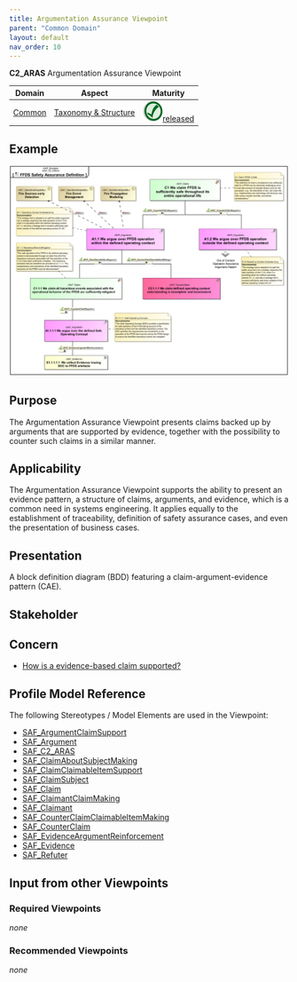 ```yaml
---
title: Argumentation Assurance Viewpoint
parent: "Common Domain"
layout: default
nav_order: 10
---
```

**C2_ARAS** Argumentation Assurance Viewpoint

|**Domain**|**Aspect**|**Maturity**|
| --- | --- | --- |
|[Common](../domains.md#common-domain)|[Taxonomy & Structure](../aspects.md#taxonomy--structure-aspect)|![Released](/diagrams/Symbol_confirmed.png )[released](../maturity.md#released)|

## Example
![Argumentation-Assurance-Viewpoint-primary-example.svg](../../diagrams/vp-examples/Argumentation-Assurance-Viewpoint-primary-example.svg)
## Purpose
The Argumentation Assurance Viewpoint presents claims backed up by arguments that are supported by evidence, together with the possibility to counter such claims in a similar manner.
## Applicability
The Argumentation Assurance Viewpoint supports the ability to present an evidence pattern, a structure of claims, arguments, and evidence, which is a common need in systems engineering. It applies equally to the establishment of traceability, definition of safety assurance cases, and even the presentation of business cases.
## Presentation
A block definition diagram (BDD) featuring a claim-argument-evidence pattern (CAE).

## Stakeholder
## Concern
* [How is a evidence-based claim supported?](../concerns.md#_2021x_2_8710274_1674576758703_316775_23176)
## Profile Model Reference
The following Stereotypes / Model Elements are used in the Viewpoint:
* [SAF_ArgumentClaimSupport](../stereotypes.md#saf_argumentclaimsupport)
* [SAF_Argument](../stereotypes.md#saf_argument)
* [SAF_C2_ARAS](../stereotypes.md#saf_c2_aras)
* [SAF_ClaimAboutSubjectMaking](../stereotypes.md#saf_claimaboutsubjectmaking)
* [SAF_ClaimClaimableItemSupport](../stereotypes.md#saf_claimclaimableitemsupport)
* [SAF_ClaimSubject](../stereotypes.md#saf_claimsubject)
* [SAF_Claim](../stereotypes.md#saf_claim)
* [SAF_ClaimantClaimMaking](../stereotypes.md#saf_claimantclaimmaking)
* [SAF_Claimant](../stereotypes.md#saf_claimant)
* [SAF_CounterClaimClaimableItemMaking](../stereotypes.md#saf_counterclaimclaimableitemmaking)
* [SAF_CounterClaim](../stereotypes.md#saf_counterclaim)
* [SAF_EvidenceArgumentReinforcement](../stereotypes.md#saf_evidenceargumentreinforcement)
* [SAF_Evidence](../stereotypes.md#saf_evidence)
* [SAF_Refuter](../stereotypes.md#saf_refuter)
## Input from other Viewpoints
### Required Viewpoints
*none*
### Recommended Viewpoints
*none*
